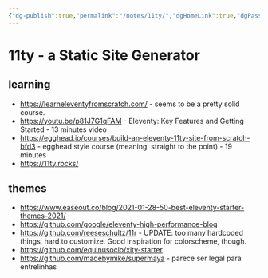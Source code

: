 ```yaml
---
{"dg-publish":true,"permalink":"/notes/11ty/","dgHomeLink":true,"dgPassFrontmatter":false,"dgShowBacklinks":true,"dgShowLocalGraph":false}
---
```


# 11ty - a Static Site Generator

## learning

- <https://learneleventyfromscratch.com/> - seems to be a pretty solid course.
- <https://youtu.be/p81J7G1qFAM> - Eleventy: Key Features and Getting Started - 13 minutes video
- <https://egghead.io/courses/build-an-eleventy-11ty-site-from-scratch-bfd3> - egghead style course (meaning: straight to the point) - 19 minutes
- <https://11ty.rocks/>

## themes

- <https://www.easeout.co/blog/2021-01-28-50-best-eleventy-starter-themes-2021/>
- <https://github.com/google/eleventy-high-performance-blog>
- <https://github.com/reeseschultz/11r> - UPDATE: too many hardcoded things, hard to customize. Good inspiration for colorscheme, though.
- <https://github.com/equinusocio/xity-starter>
- <https://github.com/madebymike/supermaya> - parece ser legal para entrelinhas
